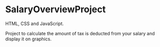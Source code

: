 # SalaryOverviewProject

HTML, CSS and JavaScript.
 
Project to calculate the amount of tax is deducted from your salary and display it on graphics.

